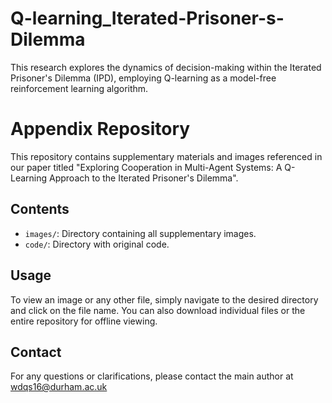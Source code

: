 # Q-learning_Iterated-Prisoner-s-Dilemma
This research explores the dynamics of decision-making within the Iterated Prisoner's Dilemma (IPD), employing Q-learning as a model-free reinforcement learning algorithm. 
# Appendix Repository

This repository contains supplementary materials and images referenced in our paper titled "Exploring Cooperation in Multi-Agent Systems: A Q-Learning Approach to the Iterated Prisoner's Dilemma".

## Contents

- `images/`: Directory containing all supplementary images.
- `code/`: Directory with original code.

## Usage

To view an image or any other file, simply navigate to the desired directory and click on the file name. You can also download individual files or the entire repository for offline viewing.


## Contact

For any questions or clarifications, please contact the main author at wdqs16@durham.ac.uk


